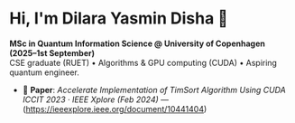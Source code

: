 # Hi, I'm Dilara Yasmin Disha  👋
**MSc in Quantum Information Science @ University of Copenhagen (2025–1st September)**  
CSE graduate (RUET) • Algorithms & GPU computing (CUDA) • Aspiring quantum engineer.

- 📄 **Paper**: *Accelerate Implementation of TimSort Algorithm Using CUDA*  
  _ICCIT 2023 · IEEE Xplore (Feb 2024)_ —(https://ieeexplore.ieee.org/document/10441404)

<!--
**DY-disha/DY-disha** is a ✨ _special_ ✨ repository because its `README.md` (this file) appears on your GitHub profile.

Here are some ideas to get you started:


